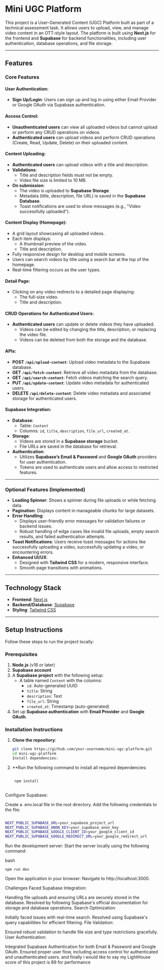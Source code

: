 # Mini UGC Platform

This project is a User-Generated Content (UGC) Platform built as part of a technical assessment task. It allows users to upload, view, and manage video content in an OTT-style layout. The platform is built using **Next.js** for the frontend and **Supabase** for backend functionalities, including user authentication, database operations, and file storage.

---

## Features

### Core Features

#### User Authentication:
- **Sign Up/Login**: Users can sign up and log in using either Email Provider or Google OAuth via Supabase authentication.
  
#### Access Control:
- **Unauthenticated users** can view all uploaded videos but cannot upload or perform any CRUD operations on videos.
- **Authenticated users** can upload videos and perform CRUD operations (Create, Read, Update, Delete) on their uploaded content.

#### Content Uploading:
- **Authenticated users** can upload videos with a title and description.
- **Validations**:
  - Title and description fields must not be empty.
  - Video file size is limited to 10 MB.
- **On submission**:
  - The video is uploaded to **Supabase Storage**.
  - Metadata (title, description, file URL) is saved in the **Supabase Database**.
  - Toast notifications are used to show messages (e.g., "Video successfully uploaded").

#### Content Display (Homepage):
- A grid layout showcasing all uploaded videos.
- Each item displays:
  - A thumbnail preview of the video.
  - Title and description.
- Fully responsive design for desktop and mobile screens.
- Users can search videos by title using a search bar at the top of the homepage.
- Real-time filtering occurs as the user types.

#### Detail Page:
- Clicking on any video redirects to a detailed page displaying:
  - The full-size video.
  - Title and description.

#### CRUD Operations for Authenticated Users:
- **Authenticated users** can update or delete videos they have uploaded.
  - Videos can be edited by changing the title, description, or replacing the video file.
  - Videos can be deleted from both the storage and the database.

#### APIs:
- **POST `/api/upload-content`**: Upload video metadata to the Supabase database.
- **GET `/api/fetch-content`**: Retrieve all video metadata from the database.
- **GET `/api/search-content`**: Fetch videos matching the search query.
- **PUT `/api/update-content`**: Update video metadata for authenticated users.
- **DELETE `/api/delete-content`**: Delete video metadata and associated storage for authenticated users.

#### Supabase Integration:
- **Database**:
  - Table: `Content`
  - Columns: `id`, `title`, `description`, `file_url`, `created_at`.
- **Storage**:
  - Videos are stored in a **Supabase storage** bucket.
  - File URLs are saved in the database for retrieval.
- **Authentication**:
  - Utilizes **Supabase’s Email & Password** and **Google OAuth** providers for user authentication.
  - Tokens are used to authenticate users and allow access to restricted features.

---

### Optional Features (Implemented)

- **Loading Spinner**: Shows a spinner during file uploads or while fetching data.
- **Pagination**: Displays content in manageable chunks for large datasets.
- **Error Handling**:
  - Displays user-friendly error messages for validation failures or backend issues.
  - Robust handling of edge cases like invalid file uploads, empty search results, and failed authentication attempts.
- **Toast Notifications**: Users receive toast messages for actions like successfully uploading a video, successfully updating a video, or encountering errors.
- **Enhanced UI/UX**:
  - Designed with **Tailwind CSS** for a modern, responsive interface.
  - Smooth page transitions with animations.

---

## Technology Stack

- **Frontend**: [Next.js](https://nextjs.org/)
- **Backend/Database**: [Supabase](https://supabase.com/)
- **Styling**: [Tailwind CSS](https://tailwindcss.com/)

---

## Setup Instructions

Follow these steps to run the project locally:

### Prerequisites

1. **Node.js** (v16 or later)
2. **Supabase account**
3. A **Supabase project** with the following setup:
   - A table named `Content` with the columns:
     - `id`: Auto-generated UUID
     - `title`: String
     - `description`: Text
     - `file_url`: String
     - `created_at`: Timestamp (auto-generated)
4. Set up **Supabase authentication** with **Email Provider** and **Google OAuth**.

### Installation Instructions

1. **Clone the repository**:
   ```bash
   git clone https://github.com/your-username/mini-ugc-platform.git
   cd mini-ugc-platform
   Install dependencies:
2. **Run the following command to install all required dependencies:
    ```bash
     
     npm install
  
Configure Supabase:

Create a .env.local file in the root directory.
Add the following credentials to the file:
```bash

NEXT_PUBLIC_SUPABASE_URL=your_supabase_project_url
NEXT_PUBLIC_SUPABASE_ANON_KEY=your_supabase_anon_key
NEXT_PUBLIC_SUPABASE_GOOGLE_CLIENT_ID=your_google_client_id
NEXT_PUBLIC_SUPABASE_GOOGLE_REDIRECT_URL=your_google_redirect_url
```
Run the development server:
Start the server locally using the following command:

bash
```
npm run dev
```
Open the application in your browser:
Navigate to http://localhost:3000.

Challenges Faced
Supabase Integration:

Handling file uploads and ensuring URLs are securely stored in the database.
Resolved by following Supabase's official documentation for storage and database operations.
Search Optimization:

Initially faced issues with real-time search.
Resolved using Supabase's query capabilities for efficient filtering.
File Validation:

Ensured robust validation to handle file size and type restrictions gracefully.
User Authentication:

Integrated Supabase Authentication for both Email & Password and Google OAuth.
Ensured proper user flow, including access control for authenticated and unauthenticated users.
and finally i would like to say my LightHouse score of this project is 89 for performance



